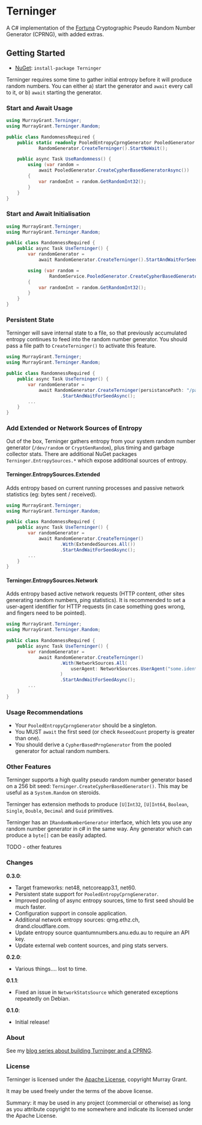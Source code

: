 # Terninger

A C# implementation of the [Fortuna](https://www.schneier.com/academic/paperfiles/fortuna.pdf) Cryptographic Pseudo Random Number Generator (CPRNG), with added extras.

## Getting Started

* [NuGet](https://www.nuget.org/packages/Terninger): `install-package Terninger`

Terninger requires some time to gather initial entropy before it will produce random numbers.
You can either a) start the generator and `await` every call to it, or b) `await` starting the generator.

### Start and Await Usage

``` cs
using MurrayGrant.Terninger;
using MurrayGrant.Terninger.Random;

public class RandomnessRequired {
    public static readonly PooledEntropyCprngGenerator PooledGenerator =
            RandomGenerator.CreateTerninger().StartNoWait();

	public async Task UseRandomness() {
		using (var random = 
			await PooledGenerator.CreateCypherBasedGeneratorAsync())
		{
			var randomInt = random.GetRandomInt32();
		}
	}
}
```

### Start and Await Initialisation

``` cs
using MurrayGrant.Terninger;
using MurrayGrant.Terninger.Random;

public class RandomnessRequired {
	public async Task UseTerninger() {
		var randomGenerator = 
			await RandomGenerator.CreateTerninger().StartAndWaitForSeedAsync();

		using (var random = 
				RandomService.PooledGenerator.CreateCypherBasedGenerator())
		{
			var randomInt = random.GetRandomInt32();
		}			
	}
}
```

### Persistent State

Terninger will save internal state to a file, so that previously accumulated entropy continues to feed into the random number generator.
You should pass a file path to `CreateTerninger()` to activate this feature.

``` cs
using MurrayGrant.Terninger;
using MurrayGrant.Terninger.Random;

public class RandomnessRequired {
	public async Task UseTerninger() {
		var randomGenerator = 
			await RandomGenerator.CreateTerninger(persistancePath: "/path/to/terninger.state")
					.StartAndWaitForSeedAsync();
		...
	}
}
```

### Add Extended or Network Sources of Entropy

Out of the box, Terninger gathers entropy from your system random number generator (`/dev/random` or `CryptGenRandom`), plus timing and garbage collector stats.
There are additional NuGet packages `Terninger.EntropySources.*` which expose additional sources of entropy.

#### Terninger.EntropySources.Extended

Adds entropy based on current running processes and passive network statistics (eg: bytes sent / received).

```  cs
using MurrayGrant.Terninger;
using MurrayGrant.Terninger.Random;

public class RandomnessRequired {
	public async Task UseTerninger() {
		var randomGenerator = 
			await RandomGenerator.CreateTerninger()
					.With(ExtendedSources.All())
					.StartAndWaitForSeedAsync();
		...
	}
}
```

#### Terninger.EntropySources.Network

Adds entropy based active network requests (HTTP content, other sites generating random numbers, ping statistics).
It is recommended to set a user-agent identifier for HTTP requests (in case something goes wrong, and fingers need to be pointed).

``` cs
using MurrayGrant.Terninger;
using MurrayGrant.Terninger.Random;

public class RandomnessRequired {
	public async Task UseTerninger() {
		var randomGenerator = 
			await RandomGenerator.CreateTerninger()
					.With(NetworkSources.All(
						userAgent: NetworkSources.UserAgent("some.identifier.com")
					)
					.StartAndWaitForSeedAsync();
		...
	}
}
```

### Usage Recommendations

* Your `PooledEntropyCprngGenerator` should be a singleton.
* You MUST `await` the first seed (or check `ReseedCount` property is greater than one).
* You should derive a `CypherBasedPrngGenerator` from the pooled generator for actual random numbers.

### Other Features

Terninger supports a high quality pseudo random number generator based on a 256 bit seed: `Terninger.CreateCypherBasedGenerator()`.
This may be useful as a `System.Random` on steroids.

Terninger has extension methods to produce `[U]Int32`, `[U]Int64`, `Boolean`, `Single`, `Double`, `Decimal` and `Guid` primitives.

Terninger has an `IRandomNumberGenerator` interface, which lets you use any random number generator in c# in the same way.
Any generator which can produce a `byte[]` can be easily adapted.

TODO - other features

### Changes ###

**0.3.0**:

* Target frameworks: net48, netcoreapp3.1, net60.
* Persistent state support for `PooledEntropyCprngGenerator`.
* Improved pooling of async entropy sources, time to first seed should be much faster.
* Configuration support in console application.
* Additional network entropy sources: qrng.ethz.ch, drand.cloudflare.com.
* Update entropy source quantumnumbers.anu.edu.au to require an API key.
* Update external web content sources, and ping stats servers.

**0.2.0**:

* Various things.... lost to time.

**0.1.1**:

* Fixed an issue in `NetworkStatsSource` which generated exceptions repeatedly on Debian.

**0.1.0**:

* Initial release!

### About ###

See my [blog series about building Turninger and a CPRNG](https://blog.ligos.net/tags/Terninger-Series/).

### License ###

Terninger is licensed under the [Apache License](https://www.apache.org/licenses/LICENSE-2.0), copyright Murray Grant.

It may be used freely under the terms of the above license. 

Summary: it may be used in any project (commercial or otherwise) as long as you attribute copyright to me somewhere and indicate its licensed under the Apache License.



